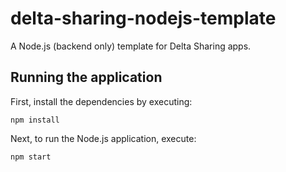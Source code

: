 # delta-sharing-nodejs-template
A Node.js (backend only) template for Delta Sharing apps.

## Running the application
First, install the dependencies by executing:
```
npm install
```

Next, to run the Node.js application, execute:

```
npm start
```
